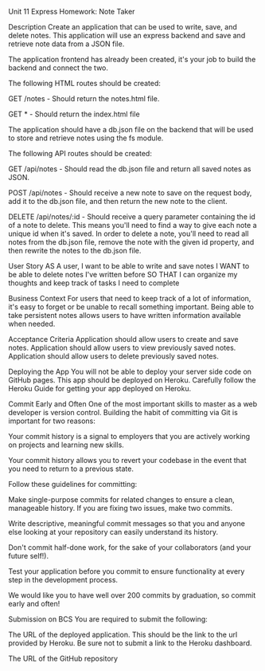 Unit 11 Express Homework: Note Taker

Description
Create an application that can be used to write, save, and delete notes. This application will use an express backend and save and retrieve note data from a JSON file.


The application frontend has already been created, it's your job to build the backend and connect the two.


The following HTML routes should be created:


GET /notes - Should return the notes.html file.


GET * - Should return the index.html file




The application should have a db.json file on the backend that will be used to store and retrieve notes using the fs module.


The following API routes should be created:


GET /api/notes - Should read the db.json file and return all saved notes as JSON.


POST /api/notes - Should receive a new note to save on the request body, add it to the db.json file, and then return the new note to the client.


DELETE /api/notes/:id - Should receive a query parameter containing the id of a note to delete. This means you'll need to find a way to give each note a unique id when it's saved. In order to delete a note, you'll need to read all notes from the db.json file, remove the note with the given id property, and then rewrite the notes to the db.json file.





User Story
AS A user, I want to be able to write and save notes
I WANT to be able to delete notes I've written before
SO THAT I can organize my thoughts and keep track of tasks I need to complete

Business Context
For users that need to keep track of a lot of information, it's easy to forget or be unable to recall something important. Being able to take persistent notes allows users to have written information available when needed.

Acceptance Criteria
Application should allow users to create and save notes.
Application should allow users to view previously saved notes.
Application should allow users to delete previously saved notes.

Deploying the App
You will not be able to deploy your server side code on GitHub pages. This app should be deployed on Heroku. Carefully follow the Heroku Guide for getting your app deployed on Heroku.


Commit Early and Often
One of the most important skills to master as a web developer is version control. Building the habit of committing via Git is important for two reasons:


Your commit history is a signal to employers that you are actively working on projects and learning new skills.


Your commit history allows you to revert your codebase in the event that you need to return to a previous state.


Follow these guidelines for committing:


Make single-purpose commits for related changes to ensure a clean, manageable history. If you are fixing two issues, make two commits.


Write descriptive, meaningful commit messages so that you and anyone else looking at your repository can easily understand its history.


Don't commit half-done work, for the sake of your collaborators (and your future self!).


Test your application before you commit to ensure functionality at every step in the development process.


We would like you to have well over 200 commits by graduation, so commit early and often!

Submission on BCS
You are required to submit the following:


The URL of the deployed application. This should be the link to the url provided by Heroku. Be sure not to submit a link to the Heroku dashboard.


The URL of the GitHub repository


